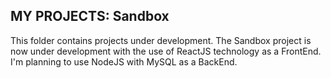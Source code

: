 ## MY PROJECTS: Sandbox

 
 This folder contains projects under development. 
 The Sandbox project is now under development with the use of ReactJS technology as a FrontEnd.
 I'm planning to use NodeJS with MySQL as a BackEnd.
